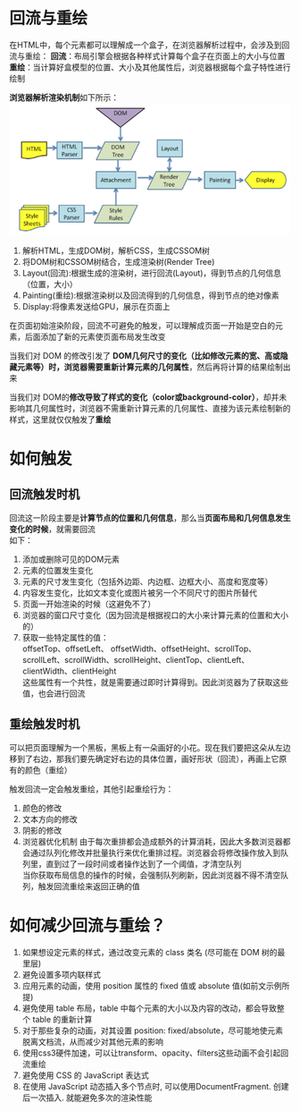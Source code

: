# 回流与重绘
在HTML中，每个元素都可以理解成一个盒子，在浏览器解析过程中，会涉及到回流与重绘：
**回流**：布局引擎会根据各种样式计算每个盒子在页面上的大小与位置  
**重绘**：当计算好盒模型的位置、大小及其他属性后，浏览器根据每个盒子特性进行绘制  

**浏览器解析渲染机制**如下所示：
![浏览器渲染](../img/browser渲染.md.png)
1. 解析HTML，生成DOM树，解析CSS，生成CSSOM树
2. 将DOM树和CSSOM树结合，生成渲染树(Render Tree)
3. Layout(回流):根据生成的渲染树，进行回流(Layout)，得到节点的几何信息（位置，大小）
4. Painting(重绘):根据渲染树以及回流得到的几何信息，得到节点的绝对像素
5. Display:将像素发送给GPU，展示在页面上

在页面初始渲染阶段，回流不可避免的触发，可以理解成页面一开始是空白的元素，后面添加了新的元素使页面布局发生改变

当我们对 DOM 的修改引发了 **DOM几何尺寸的变化（比如修改元素的宽、高或隐藏元素等）**时，浏览器需要**重新计算元素的几何属性**，然后再将计算的结果绘制出来

当我们对 DOM的**修改导致了样式的变化（color或background-color）**，却并未影响其几何属性时，浏览器不需重新计算元素的几何属性、直接为该元素绘制新的样式，这里就仅仅触发了**重绘**

# 如何触发
## 回流触发时机
回流这一阶段主要是**计算节点的位置和几何信息**，那么当**页面布局和几何信息发生变化的时候**，就需要回流  
如下： 
1. 添加或删除可见的DOM元素
2. 元素的位置发生变化
3. 元素的尺寸发生变化（包括外边距、内边框、边框大小、高度和宽度等）
4. 内容发生变化，比如文本变化或图片被另一个不同尺寸的图片所替代
5. 页面一开始渲染的时候（这避免不了）
6. 浏览器的窗口尺寸变化（因为回流是根据视口的大小来计算元素的位置和大小的）
7. 获取一些特定属性的值：  
offsetTop、offsetLeft、 offsetWidth、offsetHeight、scrollTop、scrollLeft、scrollWidth、scrollHeight、clientTop、clientLeft、clientWidth、clientHeight  
这些属性有一个共性，就是需要通过即时计算得到。因此浏览器为了获取这些值，也会进行回流

## 重绘触发时机
可以把页面理解为一个黑板，黑板上有一朵画好的小花。现在我们要把这朵从左边移到了右边，那我们要先确定好右边的具体位置，画好形状（回流），再画上它原有的颜色（重绘）

触发回流一定会触发重绘，其他引起重绘行为：
1. 颜色的修改
2. 文本方向的修改
3. 阴影的修改
4. 浏览器优化机制
由于每次重排都会造成额外的计算消耗，因此大多数浏览器都会通过队列化修改并批量执行来优化重排过程。浏览器会将修改操作放入到队列里，直到过了一段时间或者操作达到了一个阈值，才清空队列   
当你获取布局信息的操作的时候，会强制队列刷新，因此浏览器不得不清空队列，触发回流重绘来返回正确的值  

# 如何减少回流与重绘？

1. 如果想设定元素的样式，通过改变元素的 class 类名 (尽可能在 DOM 树的最里层)
2. 避免设置多项内联样式
3. 应用元素的动画，使用 position 属性的 fixed 值或 absolute 值(如前文示例所提)
4. 避免使用 table 布局，table 中每个元素的大小以及内容的改动，都会导致整个 table 的重新计算
5. 对于那些复杂的动画，对其设置 position: fixed/absolute，尽可能地使元素脱离文档流，从而减少对其他元素的影响
6. 使用css3硬件加速，可以让transform、opacity、filters这些动画不会引起回流重绘
7. 避免使用 CSS 的 JavaScript 表达式
8. 在使用 JavaScript 动态插入多个节点时, 可以使用DocumentFragment. 创建后一次插入. 就能避免多次的渲染性能
